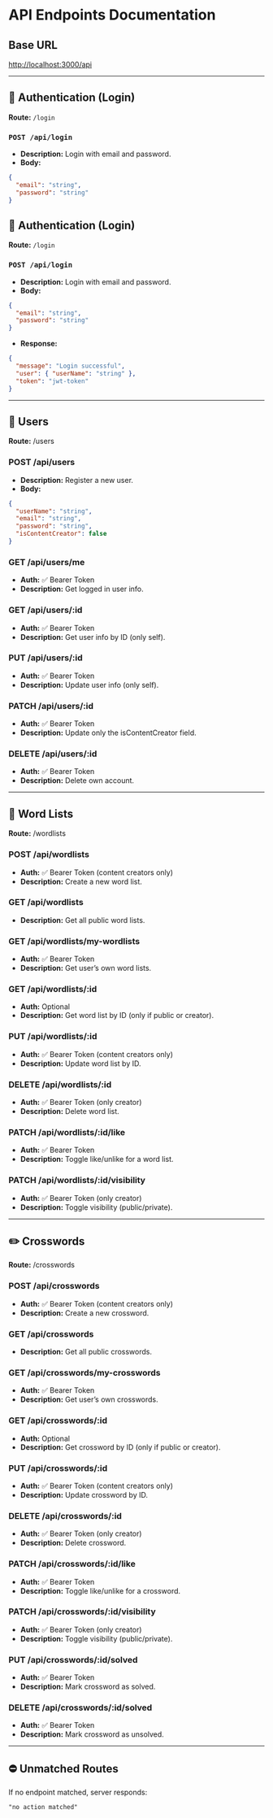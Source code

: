 # API Endpoints Documentation

## Base URL

[http://localhost:3000/api](http://localhost:3000/api)

---

## 🔑 Authentication (Login)
**Route:** `/login`

### `POST /api/login`
- **Description:** Login with email and password.
- **Body:**
```json
{
  "email": "string",
  "password": "string"
}
```

## 🔑 Authentication (Login)
**Route:** `/login`

### `POST /api/login`
- **Description:** Login with email and password.
- **Body:**
```json
{
  "email": "string",
  "password": "string"
}
```

-   **Response:**
```json
{
  "message": "Login successful",
  "user": { "userName": "string" },
  "token": "jwt-token"
}
```
___

## 👤 Users

**Route:** /users

### POST /api/users

-   **Description:** Register a new user.
-   **Body:**

```json
{
  "userName": "string",
  "email": "string",
  "password": "string",
  "isContentCreator": false
}
```

### GET /api/users/me

-   **Auth:** ✅ Bearer Token
-   **Description:** Get logged in user info.

### GET /api/users/:id

-   **Auth:** ✅ Bearer Token
-   **Description:** Get user info by ID (only self).

### PUT /api/users/:id

-   **Auth:** ✅ Bearer Token
-   **Description:** Update user info (only self).

### PATCH /api/users/:id

-   **Auth:** ✅ Bearer Token
-   **Description:** Update only the isContentCreator field.

### DELETE /api/users/:id

-   **Auth:** ✅ Bearer Token
-   **Description:** Delete own account.
___

## 📝 Word Lists

**Route:** /wordlists

### POST /api/wordlists

-   **Auth:** ✅ Bearer Token (content creators only)
-   **Description:** Create a new word list.

### GET /api/wordlists

-   **Description:** Get all public word lists.

### GET /api/wordlists/my-wordlists

-   **Auth:** ✅ Bearer Token
-   **Description:** Get user’s own word lists.

### GET /api/wordlists/:id

-   **Auth:** Optional
-   **Description:** Get word list by ID (only if public or creator).

### PUT /api/wordlists/:id

-   **Auth:** ✅ Bearer Token (content creators only)
-   **Description:** Update word list by ID.

### DELETE /api/wordlists/:id

-   **Auth:** ✅ Bearer Token (only creator)
-   **Description:** Delete word list.

### PATCH /api/wordlists/:id/like

-   **Auth:** ✅ Bearer Token
-   **Description:** Toggle like/unlike for a word list.

### PATCH /api/wordlists/:id/visibility

-   **Auth:** ✅ Bearer Token (only creator)
-   **Description:** Toggle visibility (public/private).
___

## ✏️ Crosswords

**Route:** /crosswords

### POST /api/crosswords

-   **Auth:** ✅ Bearer Token (content creators only)
-   **Description:** Create a new crossword.

### GET /api/crosswords

-   **Description:** Get all public crosswords.

### GET /api/crosswords/my-crosswords

-   **Auth:** ✅ Bearer Token
-   **Description:** Get user’s own crosswords.

### GET /api/crosswords/:id

-   **Auth:** Optional
-   **Description:** Get crossword by ID (only if public or creator).

### PUT /api/crosswords/:id

-   **Auth:** ✅ Bearer Token (content creators only)
-   **Description:** Update crossword by ID.

### DELETE /api/crosswords/:id

-   **Auth:** ✅ Bearer Token (only creator)
-   **Description:** Delete crossword.

### PATCH /api/crosswords/:id/like

-   **Auth:** ✅ Bearer Token
-   **Description:** Toggle like/unlike for a crossword.

### PATCH /api/crosswords/:id/visibility

-   **Auth:** ✅ Bearer Token (only creator)
-   **Description:** Toggle visibility (public/private).

### PUT /api/crosswords/:id/solved

-   **Auth:** ✅ Bearer Token
-   **Description:** Mark crossword as solved.

### DELETE /api/crosswords/:id/solved

-   **Auth:** ✅ Bearer Token
-   **Description:** Mark crossword as unsolved.
___

## ⛔ Unmatched Routes

If no endpoint matched, server responds:

```
"no action matched"
```
